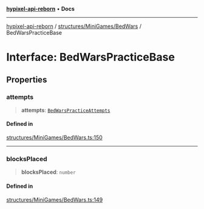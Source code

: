 [**hypixel-api-reborn**](../../../../README.md) • **Docs**

***

[hypixel-api-reborn](../../../../modules.md) / [structures/MiniGames/BedWars](../README.md) / BedWarsPracticeBase

# Interface: BedWarsPracticeBase

## Properties

### attempts

> **attempts**: [`BedWarsPracticeAttempts`](BedWarsPracticeAttempts.md)

#### Defined in

[structures/MiniGames/BedWars.ts:150](https://github.com/Kathund/REBORN-docs-TEST/blob/226e7f6a62bb6bca87ef0828ac84e9098d59f860/src/structures/MiniGames/BedWars.ts#L150)

***

### blocksPlaced

> **blocksPlaced**: `number`

#### Defined in

[structures/MiniGames/BedWars.ts:149](https://github.com/Kathund/REBORN-docs-TEST/blob/226e7f6a62bb6bca87ef0828ac84e9098d59f860/src/structures/MiniGames/BedWars.ts#L149)
